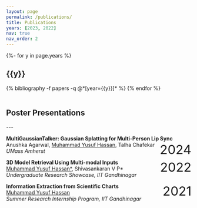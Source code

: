 ```yaml
---
layout: page
permalink: /publications/
title: Publications
years: [2023, 2022]
nav: true
nav_order: 2
---
```

<!-- _pages/publications.md -->
<div class="publications">

{%- for y in page.years %}
  <h2 class="year">{{y}}</h2>
  {% bibliography -f papers -q @*[year={{y}}]* %}
{% endfor %}

</div>

<br>
<h2> Poster Presentations </h2>
---
<p style="text-align:left;">
    <b>MultiGaussianTalker: Gaussian Splatting for Multi-Person Lip Sync</b>
    <span style="float:right;font-size:26.0pt;color:var(--global-divider-color)">
        2024
    </span>
  <br>
  Anushka Agarwal, <u>Muhammad Yusuf Hassan</u>, Talha Chafekar
  <br>
  <i>UMass Amherst </i>
</p>

<p style="text-align:left;">
    <b>3D Model Retrieval Using Multi-modal Inputs </b>
    <span style="float:right;font-size:26.0pt;color:var(--global-divider-color)">
        2022
    </span>
  <br>
  <u>Muhammad Yusuf Hassan*</u>, Shivasankaran V P*
  <br>
  <i>Undergraduate Research Showcase, IIT Gandhinagar </i>
</p>

<p style="text-align:left;">
    <b>Information Extraction from Scientific Charts </b>
    <span style="float:right;font-size:26.0pt;color:var(--global-divider-color)">
        2021
    </span>
  <br>
  <u>Muhammad Yusuf Hassan</u>
  <br>
  <i>Summer Research Internship Program, IIT Gandhinagar </i>
</p>
